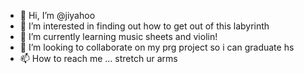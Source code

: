 - 👋 Hi, I’m @jiyahoo
- 👀 I’m interested in finding out how to get out of this labyrinth
- 🌱 I’m currently learning music sheets and violin!
- 💞️ I’m looking to collaborate on my prg project so i can graduate hs 
- 📫 How to reach me ... stretch ur arms 


<!---
jiyahoo/jiyahoo is a ✨ special ✨ repository because its `README.md` (this file) appears on your GitHub profile.
You can click the Preview link to take a look at your changes.
--->
